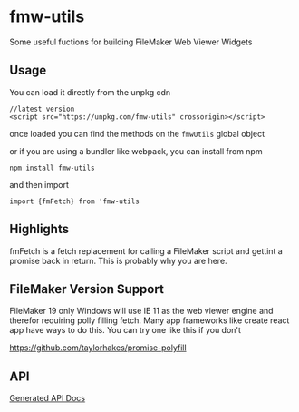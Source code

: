 # fmw-utils

Some useful fuctions for building FileMaker Web Viewer Widgets

## Usage

You can load it directly from the unpkg cdn

```
//latest version
<script src="https://unpkg.com/fmw-utils" crossorigin></script>
```

once loaded you can find the methods on the `fmwUtils` global object

or if you are using a bundler like webpack, you can install from npm

`npm install fmw-utils`

and then import

`import {fmFetch} from 'fmw-utils`

## Highlights

fmFetch is a fetch replacement for calling a FileMaker script and gettint a promise back in return. This is probably why you are here.

## FileMaker Version Support

FileMaker 19 only
Windows will use IE 11 as the web viewer engine and therefor requiring polly filling fetch. Many app frameworks like create react app have ways to do this. You can try one like this if you don't

https://github.com/taylorhakes/promise-polyfill

## API

[Generated API Docs](/api.md)
